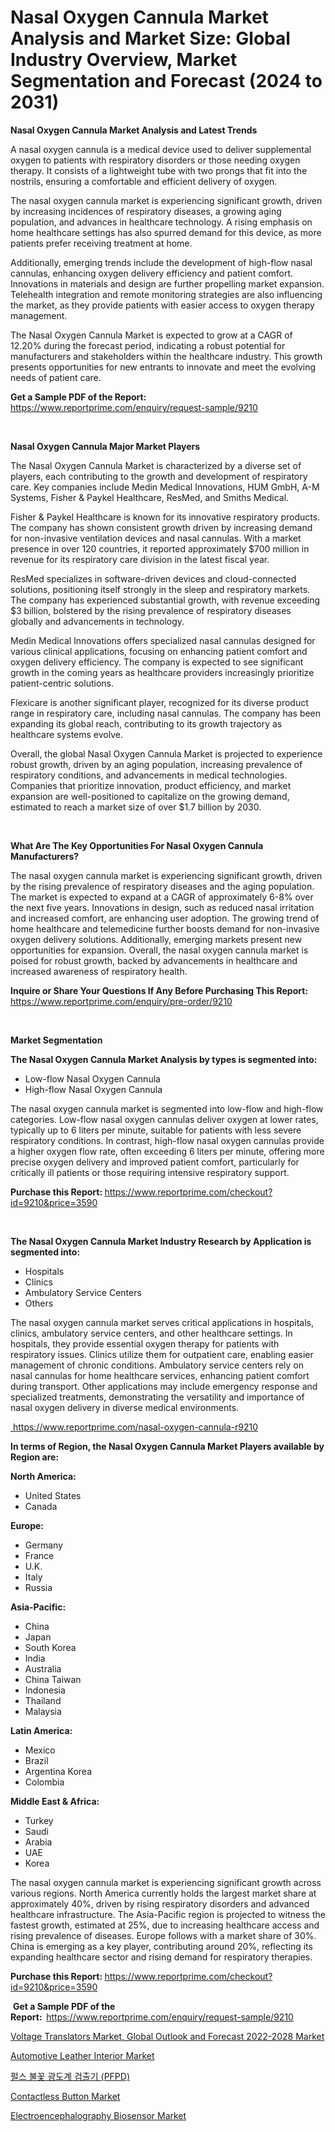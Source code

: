 <p><h1>Nasal Oxygen Cannula Market Analysis and Market Size: Global Industry Overview, Market Segmentation and Forecast (2024 to 2031)</h1></p><p><strong>Nasal Oxygen Cannula Market Analysis and Latest Trends</strong></p>
<p><p>A nasal oxygen cannula is a medical device used to deliver supplemental oxygen to patients with respiratory disorders or those needing oxygen therapy. It consists of a lightweight tube with two prongs that fit into the nostrils, ensuring a comfortable and efficient delivery of oxygen. </p><p>The nasal oxygen cannula market is experiencing significant growth, driven by increasing incidences of respiratory diseases, a growing aging population, and advances in healthcare technology. A rising emphasis on home healthcare settings has also spurred demand for this device, as more patients prefer receiving treatment at home. </p><p>Additionally, emerging trends include the development of high-flow nasal cannulas, enhancing oxygen delivery efficiency and patient comfort. Innovations in materials and design are further propelling market expansion. Telehealth integration and remote monitoring strategies are also influencing the market, as they provide patients with easier access to oxygen therapy management. </p><p>The Nasal Oxygen Cannula Market is expected to grow at a CAGR of 12.20% during the forecast period, indicating a robust potential for manufacturers and stakeholders within the healthcare industry. This growth presents opportunities for new entrants to innovate and meet the evolving needs of patient care.</p></p>
<p><strong>Get a Sample PDF of the Report:&nbsp;</strong> <a href="https://www.reportprime.com/enquiry/request-sample/9210">https://www.reportprime.com/enquiry/request-sample/9210</a></p>
<p>&nbsp;</p>
<p><strong>Nasal Oxygen Cannula Major Market Players</strong></p>
<p><p>The Nasal Oxygen Cannula Market is characterized by a diverse set of players, each contributing to the growth and development of respiratory care. Key companies include Medin Medical Innovations, HUM GmbH, A-M Systems, Fisher & Paykel Healthcare, ResMed, and Smiths Medical.</p><p>Fisher & Paykel Healthcare is known for its innovative respiratory products. The company has shown consistent growth driven by increasing demand for non-invasive ventilation devices and nasal cannulas. With a market presence in over 120 countries, it reported approximately $700 million in revenue for its respiratory care division in the latest fiscal year.</p><p>ResMed specializes in software-driven devices and cloud-connected solutions, positioning itself strongly in the sleep and respiratory markets. The company has experienced substantial growth, with revenue exceeding $3 billion, bolstered by the rising prevalence of respiratory diseases globally and advancements in technology.</p><p>Medin Medical Innovations offers specialized nasal cannulas designed for various clinical applications, focusing on enhancing patient comfort and oxygen delivery efficiency. The company is expected to see significant growth in the coming years as healthcare providers increasingly prioritize patient-centric solutions.</p><p>Flexicare is another significant player, recognized for its diverse product range in respiratory care, including nasal cannulas. The company has been expanding its global reach, contributing to its growth trajectory as healthcare systems evolve.</p><p>Overall, the global Nasal Oxygen Cannula Market is projected to experience robust growth, driven by an aging population, increasing prevalence of respiratory conditions, and advancements in medical technologies. Companies that prioritize innovation, product efficiency, and market expansion are well-positioned to capitalize on the growing demand, estimated to reach a market size of over $1.7 billion by 2030.</p></p>
<p>&nbsp;</p>
<p><strong>What Are The Key Opportunities For Nasal Oxygen Cannula Manufacturers?</strong></p>
<p><p>The nasal oxygen cannula market is experiencing significant growth, driven by the rising prevalence of respiratory diseases and the aging population. The market is expected to expand at a CAGR of approximately 6-8% over the next five years. Innovations in design, such as reduced nasal irritation and increased comfort, are enhancing user adoption. The growing trend of home healthcare and telemedicine further boosts demand for non-invasive oxygen delivery solutions. Additionally, emerging markets present new opportunities for expansion. Overall, the nasal oxygen cannula market is poised for robust growth, backed by advancements in healthcare and increased awareness of respiratory health.</p></p>
<p><strong>Inquire or Share Your Questions If Any Before Purchasing This Report:</strong> <a href="https://www.reportprime.com/enquiry/pre-order/9210">https://www.reportprime.com/enquiry/pre-order/9210</a></p>
<p>&nbsp;</p>
<p><strong>Market Segmentation</strong></p>
<p><strong>The Nasal Oxygen Cannula Market Analysis by types is segmented into:</strong></p>
<p><ul><li>Low-flow Nasal Oxygen Cannula</li><li>High-flow Nasal Oxygen Cannula</li></ul></p>
<p><p>The nasal oxygen cannula market is segmented into low-flow and high-flow categories. Low-flow nasal oxygen cannulas deliver oxygen at lower rates, typically up to 6 liters per minute, suitable for patients with less severe respiratory conditions. In contrast, high-flow nasal oxygen cannulas provide a higher oxygen flow rate, often exceeding 6 liters per minute, offering more precise oxygen delivery and improved patient comfort, particularly for critically ill patients or those requiring intensive respiratory support.</p></p>
<p><strong>Purchase this Report:&nbsp;</strong><a href="https://www.reportprime.com/checkout?id=9210&price=3590">https://www.reportprime.com/checkout?id=9210&price=3590</a></p>
<p>&nbsp;</p>
<p><strong>The Nasal Oxygen Cannula Market Industry Research by Application is segmented into:</strong></p>
<p><ul><li>Hospitals</li><li>Clinics</li><li>Ambulatory Service Centers</li><li>Others</li></ul></p>
<p><p>The nasal oxygen cannula market serves critical applications in hospitals, clinics, ambulatory service centers, and other healthcare settings. In hospitals, they provide essential oxygen therapy for patients with respiratory issues. Clinics utilize them for outpatient care, enabling easier management of chronic conditions. Ambulatory service centers rely on nasal cannulas for home healthcare services, enhancing patient comfort during transport. Other applications may include emergency response and specialized treatments, demonstrating the versatility and importance of nasal oxygen delivery in diverse medical environments.</p></p>
<p><a href="https://www.reportprime.com/nasal-oxygen-cannula-r9210">&nbsp;https://www.reportprime.com/nasal-oxygen-cannula-r9210</a></p>
<p><strong>In terms of Region, the Nasal Oxygen Cannula Market Players available by Region are:</strong></p>
<p>
    <p> <strong> North America: </strong>
        <ul>
            <li>United States</li>
            <li>Canada</li>
        </ul>
        </p> 
    <p> <strong> Europe: </strong>
        <ul>
            <li>Germany</li>
            <li>France</li>
            <li>U.K.</li>
            <li>Italy</li>
            <li>Russia</li>
        </ul>
        </p> 
    <p> <strong> Asia-Pacific: </strong>
        <ul>
            <li>China</li>
            <li>Japan</li>
            <li>South Korea</li>
            <li>India</li>
            <li>Australia</li>
            <li>China Taiwan</li>
            <li>Indonesia</li>
            <li>Thailand</li>
            <li>Malaysia</li>
        </ul>
        </p> 
    <p> <strong> Latin America: </strong>
        <ul>
            <li>Mexico</li>
            <li>Brazil</li>
            <li>Argentina Korea</li>
            <li>Colombia</li>
        </ul>
        </p> 
    <p> <strong> Middle East & Africa: </strong>
        <ul>
            <li>Turkey</li>
            <li>Saudi</li>
            <li>Arabia</li>
            <li>UAE</li>
            <li>Korea</li>
        </ul>
    </p>
    </p>
<p><p>The nasal oxygen cannula market is experiencing significant growth across various regions. North America currently holds the largest market share at approximately 40%, driven by rising respiratory disorders and advanced healthcare infrastructure. The Asia-Pacific region is projected to witness the fastest growth, estimated at 25%, due to increasing healthcare access and rising prevalence of diseases. Europe follows with a market share of 30%. China is emerging as a key player, contributing around 20%, reflecting its expanding healthcare sector and rising demand for respiratory therapies.</p></p>
<p><strong>Purchase this Report: </strong><a href="https://www.reportprime.com/checkout?id=9210&price=3590">https://www.reportprime.com/checkout?id=9210&price=3590</a></p>
<p>&nbsp;<strong>Get a Sample PDF of the Report:&nbsp;&nbsp;</strong><a href="https://www.reportprime.com/enquiry/request-sample/9210">https://www.reportprime.com/enquiry/request-sample/9210</a></p>
<p><strong></strong></p>
<p><p><a href="https://medium.com/@tedbrakus/the-voltage-translators-market-global-outlook-and-forecast-2022-2028-market-report-analyzes-970fb1cd170c">Voltage Translators Market, Global Outlook and Forecast 2022-2028 Market</a></p><p><a href="https://www.linkedin.com/pulse/automotive-leather-interior-market-size-share-competitive-txphe?trackingId=VvIPTyoiQK2EzUyOEAAivQ%3D%3D">Automotive Leather Interior Market</a></p><p><a href="https://medium.com/@joehodytkiewicz980/%EC%A0%84%EC%84%B8%EA%B3%84-%EC%8B%9C%EC%9E%A5-%EB%8F%99%ED%96%A5-2024%EB%85%84%EB%B6%80%ED%84%B0-2031%EB%85%84%EA%B9%8C%EC%A7%80%EC%9D%98-%ED%8E%84%EC%8A%A4-%ED%99%94%EC%97%BC-%EA%B4%91%EA%B3%84%EC%B8%A1%EA%B8%B0-pfpd-%EC%8B%9C%EC%9E%A5-%EC%A0%84%EB%A7%9D-%EB%B0%8F-%EC%84%B1%EC%9E%A5-%EB%B6%84%EC%84%9D-60b09e189162">펄스 불꽃 광도계 검출기 (PFPD)</a></p><p><a href="https://www.linkedin.com/pulse/navigating-contactless-button-market-expert-analysis-forecast-fby5f?trackingId=DExFz7ZRQa%2BBBbZM%2F5uAJQ%3D%3D">Contactless Button Market</a></p><p><a href="https://issuu.com/reportprime-2/docs/electroencephalography-biosensor-ma_9cfb4a9003569b">Electroencephalography Biosensor Market</a></p></p>